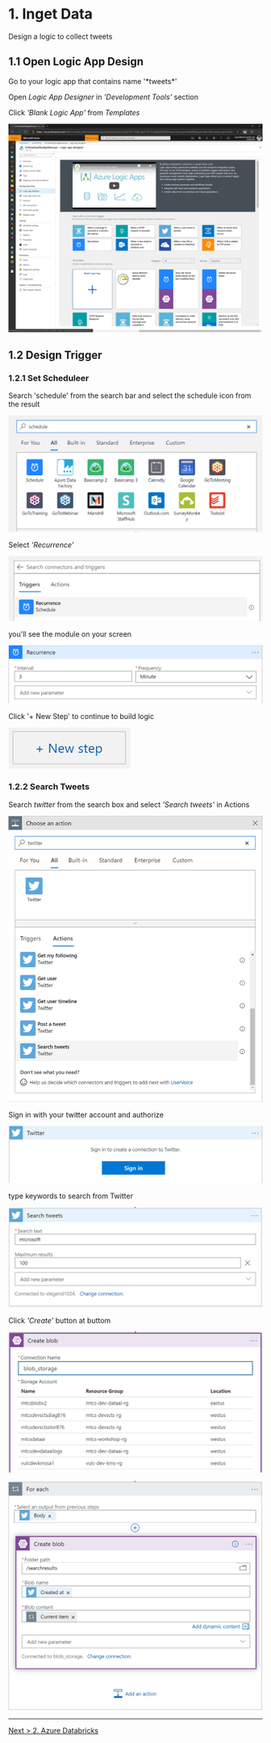 # 1. Inget Data

Design a logic to collect tweets

## 1.1 Open Logic App Design

Go to your logic app that contains name '\*tweets\*'

Open _Logic App Designer_ in _'Development Tools'_ section

Click _'Blank Logic App'_ from _Templates_

![Designer](../images/1.2.png)

## 1.2 Design Trigger


### 1.2.1 Set Scheduleer 

Search 'schedule' from the search bar and select the schedule icon from the result

![schedule](../images/1.3.png)


Select _'Recurrence'_ 

![schedule](../images/1.4.png)

you'll see the module on your screen

![schedule](../images/1.5.png)

Click '+ New Step' to continue to build logic

![schedule](../images/1.6.png)

### 1.2.2 Search Tweets 

Search _twitter_ from the search box and select _'Search tweets'_ in Actions

![search](../images/1.7.png)

Sign in with your twitter account and authorize 

![search](../images/1.8.png)

type keywords to search from Twitter

![search](../images/1.9.png)

Click _'Create'_ button at buttom 

![serach](../images/1.11.png)

![serach](../images/1.12.png)

---

[Next > 2. Azure Databricks](https://github.com/xlegend1024/azlab-text-analysis/blob/master/2.ADB/README.md)
